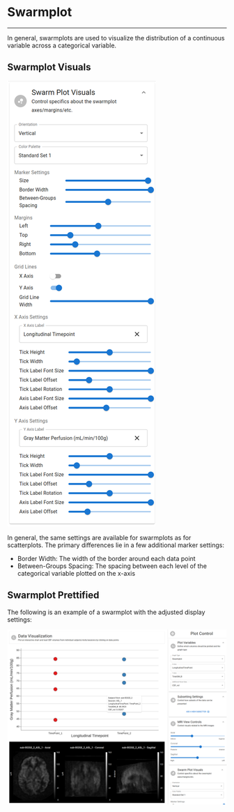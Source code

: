 # Swarmplot

---

In general, swarmplots are used to visualize the distribution of a continuous variable across a categorical variable.

## Swarmplot Visuals

![DataViz_Plot_Swarmplot_Settings](../../assets/img/Tutorial/DataViz/5_Swarm_Plot/DataViz_Plot_Swarmplot_Settings.png)

In general, the same settings are available for swarmplots as for scatterplots. The primary differences lie in a few additional marker settings:

- Border Width: The width of the border around each data point
- Between-Groups Spacing: The spacing between each level of the categorical variable plotted on the x-axis

## Swarmplot Prettified

The following is an example of a swarmplot with the adjusted display settings:

![DataViz_Plot_Swarmplot_Prettified](../../assets/img/Tutorial/DataViz/5_Swarm_Plot/DataViz_Plot_Swarmplot_Prettified.png)
